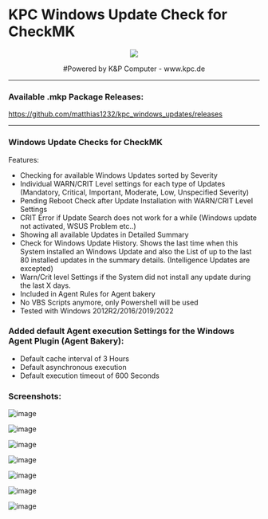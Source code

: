 # KPC Windows Update Check for CheckMK
<p align="center"><img src="https://user-images.githubusercontent.com/5358267/235710289-c05aa5bb-3394-4c94-8ce0-1f0ef5382d00.png"></p>
<p align="center">#Powered by K&P Computer - www.kpc.de</o>

----------------------

### Available .mkp Package Releases: ###

https://github.com/matthias1232/kpc_windows_updates/releases


----------------------

### Windows Update Checks for CheckMK ###
 
Features:
- Checking for available Windows Updates sorted by Severity
- Individual WARN/CRIT Level settings for each type of Updates (Mandatory, Critical, Important, Moderate, Low, Unspecified Severity)
- Pending Reboot Check after Update Installation with WARN/CRIT Level Settings
- CRIT Error if Update Search does not work for a while (Windows update not activated, WSUS Problem etc..)
- Showing all available Updates in Detailed Summary
- Check for Windows Update History. Shows the last time when this System installed an Windows Update and also the List of up to the last 80 installed updates in the summary details. (Intelligence Updates are excepted)
- Warn/Crit level Settings if the System did not install any update during the last X days.
- Included in Agent Rules for Agent bakery
- No VBS Scripts anymore, only Powershell will be used
- Tested with Windows 2012R2/2016/2019/2022





### Added default Agent execution Settings for the Windows Agent Plugin (Agent Bakery): ###
- Default cache interval of 3 Hours
- Default asynchronous execution
- Default execution timeout of 600 Seconds

### Screenshots: ###
![image](https://github.com/matthias1232/kpc_windows_updates/assets/5358267/5449b5a2-e922-4119-9cd0-b6750c4e63f6)

![image](https://github.com/matthias1232/kpc_windows_updates/assets/5358267/653887ce-c538-47f2-a3e8-61ba2479311d)

![image](https://github.com/matthias1232/kpc_windows_updates/assets/5358267/87e17756-65ab-42c3-8a55-2b8b1bad6e07)

![image](https://github.com/matthias1232/kpc_windows_updates/assets/5358267/fba740aa-c991-482c-a2e6-40239b28d9ff)

![image](https://github.com/matthias1232/kpc_windows_updates/assets/5358267/4cefbcb2-cbbb-4708-ac9d-6c40481794c0)

![image](https://github.com/matthias1232/kpc_windows_updates/assets/5358267/710a6994-1470-4e76-93fb-4f514d611bdb)

![image](https://github.com/matthias1232/kpc_windows_updates/assets/5358267/8bccc33c-a0dc-48be-a43e-0ed66a04c71c)



